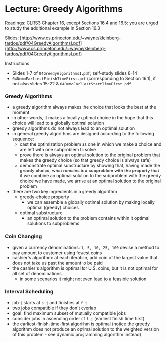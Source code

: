 # Lecture: Greedy Algorithms

Readings: CLRS3 Chapter 16, except Sections 16.4 and 16.5: you are urged to study the additional example in Section 16.3

Slides: [http://www.cs.princeton.edu/~wayne/kleinberg-tardos/pdf/04GreedyAlgorithmsI.pdf](http://www.cs.princeton.edu/~wayne/kleinberg-tardos/pdf/04GreedyAlgorithmsI.pdf)

Instructions
- Slides 1-7 of ``04GreedyAlgorithmsI.pdf``; self-study slides 8-14
- ``04DemoEarliestFinishTimeFirst.pdf`` (corresponding to Section 16.1), if not also slides 15-22 & ``04DemoEarliestStartTimeFirst.pdf``

### Greedy Algorithms
- a greedy algorithm always makes the choice that looks the best at the moment
- in other words, it makes a locally optimal choice in the hope that this choice will lead to a globally optimal solution
- greedy algorithms do not always lead to an optimal solution
- in general greedy algorithms are designed according to the following sequence:
  - cast the optimization problem as one in which we make a choice and are left with one subproblem to solve
  - prove there is always an optimal solution to the original problem that makes the greedy choice (so that greedy choice is always safe)
  - demonstrate optimal substructure by showing that, having made the greedy choice, what remains is a subproblem with the property that if we combine an optimal solution to the subproblem with the greedy choice we have made, we arrive at an optimal solution to the original problem
- there are two key ingredients in a greedy algorithm
  - greedy-choice property
    - we can assemble a globally optimal solution by making locally optimal (greedy) choices
  - optimal substructure
    - an optimal solution to the problem contains within it optimal solutions to subproblems

### Coin Changing
- given a currency denominations: ``1, 5, 10, 25, 100`` devise a method to pay amount to customer using fewest coins
- cashier's algorithm: at each iteration, add coin of the largest value that does not take us past the amount to be paid
- the cashier's algorithm is optimal for U.S. coins, but it is not optimal for all set of denominations
  - in some scenarios it might not even lead to a feasible solution

### Interval Scheduling
- job ``j`` starts at ``s_j`` and finishes at ``f_j``
- two jobs compatible if they don't overlap
- goal: find maximum subset of mutually compatible jobs
- consider jobs in ascending order of ``f_j`` (earliest finish time first)
- the earliest-finish-time-first algorithm is optimal (notice the greedy algorithm does not produce an optimal solution to the weighted version of this problem - see dynamic programming algorithm instead)
